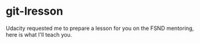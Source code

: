 # git-lresson
Udacity requested me to prepare a lesson for you on the FSND mentoring, here is what I'll teach you.
